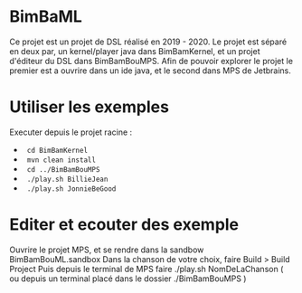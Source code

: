 # BimBaML

Ce projet est un projet de DSL réalisé en 2019 - 2020. 
Le projet est séparé en deux par, un kernel/player java dans BimBamKernel, et un projet d'éditeur du DSL dans BimBamBouMPS.
Afin de pouvoir explorer le projet le premier est a ouvrire dans un ide java, et le second dans MPS de Jetbrains.

# Utiliser les exemples 

Executer depuis le projet racine : 
- ` cd BimBamKernel` 
- ` mvn clean install`
- ` cd ../BimBamBouMPS`
- ` ./play.sh BillieJean`
- ` ./play.sh JonnieBeGood`

# Editer et ecouter des exemple 

Ouvrire le projet MPS, et se rendre dans la sandbow BimBamBouML.sandbox
Dans la chanson de votre choix, faire Build > Build Project
Puis depuis le terminal de MPS faire ./play.sh NomDeLaChanson
( ou depuis un terminal placé dans le dossier ./BimBamBouMPS )

